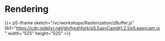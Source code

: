 # Rendering

{{< p5-iframe sketch="/vc/workshops/Rasterization/zBuffer.js" lib1="https://cdn.jsdelivr.net/gh/freshfork/p5.EasyCam@1.2.1/p5.easycam.js" width="525" height="525" >}}
